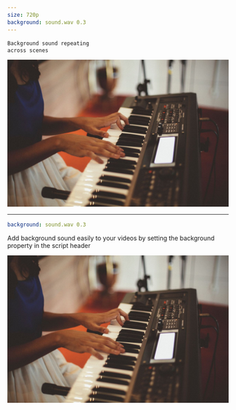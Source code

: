 ```yaml
---
size: 720p
background: sound.wav 0.3
---
```


```
Background sound repeating 
across scenes
```

![cover](synth.jpg)

---

```yaml
background: sound.wav 0.3
```

Add background sound easily to your videos by setting the background property in the script header

![cover](synth.jpg)
